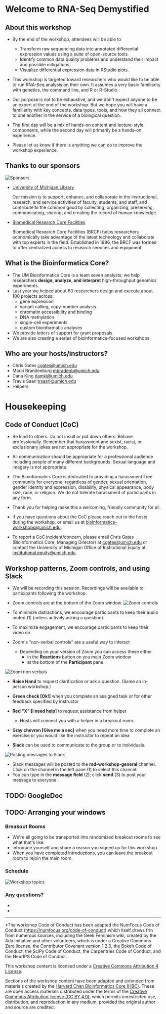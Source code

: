 # Welcome to RNA-Seq Demystified

## About this workshop

- By the end of the workshop, attendees will be able to
  - Transform raw sequencing data into annotated differential expression values using a suite of
    open-source tools.
  - Identify common data quality problems and understand their impact and possible mitigations
  - Visualize differential expression data in RStudio plots.

- This workshop is targeted toward researchers who would like to be able to run RNA-Seq analysis on their
  own. It assumes a very basic familiarity with genetics, the command line, and R or R-Studio.

- Our purpose is not to be exhaustive, and we don't expect anyone to be an expert at the end of
  the workshop. But we hope you will have a familiarity with key concepts, data types,
  tools, and how they all connect to one another in the service of a biological question.
- The first day will be a mix of hands-on content and lecture-style components, while the second
  day will primarily be a hands-on experience.

- Please let us know if there is anything we can do to improve the workshop experience.


## Thanks to our sponsors

![Sponsors](images/Module00_sponsor_logos.png)

- [University of Michigan Library](https://www.lib.umich.edu/)

  Our mission is to support, enhance, and collaborate in the instructional, research, and
  service activities of faculty, students, and staff, and contribute to the common good by
  collecting, organizing, preserving, communicating, sharing, and creating the record of human
  knowledge.

- [Biomedical Research Core Facilities](https://brcf.medicine.umich.edu/)

  Biomedical Research Core Facilities (BRCF) helps researchers economically take advantage of
  the latest technology and collaborate with top experts in the field. Established in 1986, the
  BRCF was formed to offer centralized access to research services and equipment.


## What is the Bioinformatics Core?

- The UM Bioinformatics Core is a team seven analysts; we help researchers **design, analyze,
  and interpret** high-throughput genomics experiments.
- Last year we helped about 60 researchers design and execute about 100 projects across:
    - gene expression
    - variant calling, copy-number analysis
    - chromatin accessibility and binding
    - DNA methylation
    - single-cell experiments
    - custom bioinformatic analyses
- We provide letters of support for grant proposals.
- We are also creating a series of bioinformatics-focused workshops


## Who are your hosts/instructors?

- Chris Gates cgates@umich.edu
- Marci Brandenburg mbradenb@umich.edu
- Dana King damki@umich.edu
- Travis Saari trsaari@umich.edu
- Helpers


# Housekeeping

## Code of Conduct (CoC)

- Be kind to others. Do not insult or put down others. Behave professionally. Remember that
  harassment and sexist, racist, or exclusionary jokes are not appropriate for the workshop.

- All communication should be appropriate for a professional audience including people of many
  different backgrounds. Sexual language and imagery is not appropriate.

- The Bioinformatics Core is dedicated to providing a harassment-free community for everyone,
  regardless of gender, sexual orientation, gender identity and expression, disability, physical
  appearance, body size, race, or religion. We do not tolerate harassment of participants in any
  form.

- Thank you for helping make this a welcoming, friendly community for all.

- If you have questions about the CoC please reach out to the hosts during the workshop, or
  email us at bioinformatics-workshops@umich.edu.

- To report a CoC incident/concern, please email Chris Gates (Bioinformatics Core, Managing
  Director) at cgates@umich.edu or contact the University of Michigan Office of Institutional
  Equity at institutional.equity@umich.edu.


## Workshop patterns, Zoom controls, and using Slack

- We will be recording this session. Recordings will be available to participants following
  the workshop.

- Zoom controls are at the bottom of the Zoom window:
![Zoom controls](images/Module00_zoom_controls.png)

- To minimize distractions, we encourage participants to keep their audio muted (1) (unless
  actively asking a question).
- To maximize engagement, we encourage participants to keep their video on.
- Zoom's "non-verbal controls" are a useful way to interact
  - Depending on your version of Zoom you can access these either
    - in the **Reactions** button on you main Zoom window
    - at the bottom of the **Participant** pane

![Zoom non verbals](images/Module00_zoom_nonverbals.png)

  - **Raise Hand** to request clarification or ask a question. (Same an in-person workshop.)
  - **Green check [Ok!]** when you complete an assigned task or for other
    feedback specified by instructor
  - **Red "X" [I need help]** to request assistance from helper
    - Hosts will connect you with a helper in a breakout room.
  - **Gray chevron [Give me a sec]** when you need more time to complete
    an exercise or you would like the instructor to repeat an idea

- **Slack** can be used to communicate to the group or to individuals.

![Posting messages to Slack](images/Module00_slack.png)

  - Slack messages will be posted to the **rsd-workshop-general** channel.  
    Click on the channel in the left pane (1) to select this channel.
  - You can type in the **message field** (2); click **send** (3) to
    post your message to everyone.

## TODO: GoogleDoc
## TODO: Arranging your windows

### Breakout Rooms

 - We're all going to be transported into randomized breakout rooms to see what that's like.
 - Introduce yourself and share a reason you signed up for this workshop.
 - When you have completed introductions, you can leave the breakout room to rejoin the main room.


### Schedule

![Workshop topics](images/wayfinder_00.png)

### Any questions?
 -
 -


---

*The workshop Code of Conduct has been adapted the NumFocus Code of Conduct (https://numfocus.org/code-of-conduct) which itself draws frin from numerous sources, including the Geek Feminism wiki, created by the Ada Initiative and other volunteers, which is under a Creative Commons Zero license, the Contributor Covenant version 1.2.0, the Bokeh Code of Conduct, the SciPy Code of Conduct, the Carpentries Code of Conduct, and the NeurIPS Code of Conduct.

This workshop content is licensed under a [Creative Commons Attribution 4 License](https://creativecommons.org/licenses/by/4.0/).

Sections of the workshop content have been adapted and extended from materials created by the [Harvard Chan Bioinformatics Core (HBC)](http://bioinformatics.sph.harvard.edu/). These are open access materials distributed under the terms of the [Creative Commons Attribution license (CC BY 4.0)](http://creativecommons.org/licenses/by/4.0/), which permits unrestricted use, distribution, and reproduction in any medium, provided the original author and source are credited.
